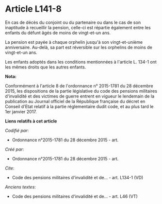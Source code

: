# Article L141-8

En cas de décès du conjoint ou du partenaire ou dans le cas de son inaptitude à recueillir la pension, celle-ci est répartie
également entre les enfants du défunt âgés de moins de vingt-et-un ans.

La pension est payée à chaque orphelin jusqu'à son vingt-et-unième anniversaire. Au-delà, sa part est réversible sur les
orphelins de moins de vingt-et-un ans.

Les enfants adoptés dans les conditions mentionnées à l'article L. 134-1 ont les mêmes droits que les autres enfants.

**Nota:**

Conformément à l'article 8 de l'ordonnance n° 2015-1781 du 28 décembre 2015, les dispositions de la partie législative du
code des pensions militaires d'invalidité et des victimes de guerre entrent en vigueur le lendemain de la publication au
Journal officiel de la République française du décret en Conseil d'Etat relatif à la partie réglementaire dudit code, et au
plus tard le 1er janvier 2017.

**Liens relatifs à cet article**

_Codifié par_:

  - Ordonnance n°2015-1781 du 28 décembre 2015 - art.

_Créé par_:

  - Ordonnance n°2015-1781 du 28 décembre 2015 - art.

_Cite_:

  - Code des pensions militaires d'invalidité et de... - art. L134-1 (VD)

_Anciens textes_:

  - Code des pensions militaires d'invalidité et de... - art. L46 (VT)
